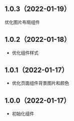 ## 1.0.3（2022-01-19）
优化图片布局组件
## 1.0.2（2022-01-18）
* 优化组件样式
## 1.0.1（2022-01-17）
* 优化页面组件背景图片和颜色
## 1.0.0（2022-01-17）
* 初始化组件
